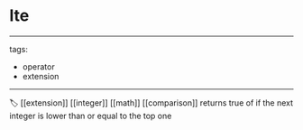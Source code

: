 # lte

---
tags:

- operator
- extension

---

🏷️ [[extension]] [[integer]] [[math]] [[comparison]]
returns true of if the next integer is lower than or equal to the top one
